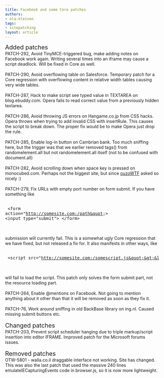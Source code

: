 ```yaml
---
title: Facebook and some Core patches
authors:
- ola-kleiven
tags:
- sitepatching
layout: article
---
```

<span style="font-size: 140%">Added patches</span><br/>PATCH-292, Avoid TinyMCE-triggered bug, make adding notes on Facebook work again. Writing several times into an iframe may cause a script deadlock. Will be fixed in Core as well.<br/><br/>PATCH-290, Avoid overflowing table on Salesforce. Temporary patch for a Core regression with overflowing content in relative width tables causing very wide tables.<br/><br/>PATCH-287, Hack to make script see typed value in TEXTAREA on blog.ebuddy.com. Opera fails to read correct value from a previously hidden textarea.<br/><br/>PATCH-286, Avoid throwing JS errors on Hangame.co.jp from CSS hacks. Opera throws when trying to add invalid CSS with insertRule. This causes the script to break down. The proper fix would be to make Opera just drop the rule.<br/><br/>PATCH-285, Enable log-in button on Cambrian bank. Too much sniffing here, but the trigger was that we earlier removed tags() from randomelement.all but not randomelement.all itself (not to be confused with document.all)<br/><br/>PATCH-282, Avoid scrolling down when space key is pressed on monocubed.com. Perhaps not the biggest site, but since <a href="http://my.opera.com/sitepatching/blog/show.dml/15758422#comment37789752" target="_blank">ouzoWTF</a> asked so nicely :)<br/><br/>PATCH-279, Fix URLs with empty port number on form submit. If you have something like<br/><br/><pre>
&lt;form action=&quot;http://somesite.com:/path&quot;&gt;
 &lt;input type=&quot;submit&quot;&gt;
&lt;/form&gt;
</pre><br/><br/>submission will currently fail. This is a somewhat ugly Core regression that we have fixed, but not released a fix for. It also manifests in other ways, like<br/><br/><pre>
&lt;script src=&quot;http://somesite.com:/somescript.js&quot;&gt;&lt;/script&gt;
</pre><br/><br/>will fail to load the script. This patch only solves the form submit part, not the resource loading part.<br/><br/>PATCH-264, Enable @mentions on Facebook. Not going to mention anything about it other than that it will be removed as soon as they fix it.<br/><br/>PATCH-76, Work around sniffing in old BackBase library on ing.nl. Caused missing submit buttons etc.<br/> <br/><span style="font-size: 140%">Changed patches</span><br/>PATCH-203, Prevent script scheduler hanging due to triple markup/script insertion into editor IFRAME. Improved patch for the Microsoft forums issues.<br/><br/><span style="font-size: 140%">Removed patches</span><br/>OTW-5801 - walla.co.il draggable interface not working. Site has changed. This was also the last patch that used the massive 240 lines emulateIECapturingEvents code in browser.js, so it is now more lightweight.
